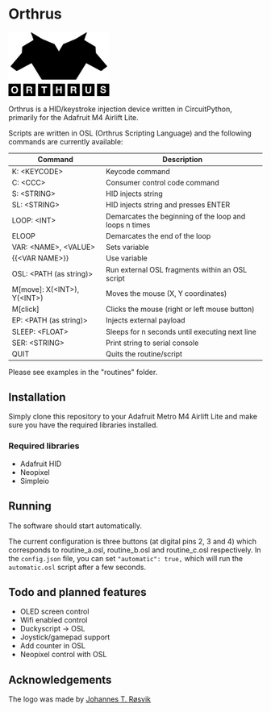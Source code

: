 # Orthrus

<img src="./img/logo_black.png" alt="Orthrus logo" width="200" />

Orthrus is a HID/keystroke injection device written in CircuitPython, primarily for the Adafruit M4 Airlift Lite.

Scripts are written in OSL (Orthrus Scripting Language) and the following commands are currently available:

| Command                             | Description                                            |
| ----------------------------------- | ------------------------------------------------------ |
| K: \<KEYCODE>                       | Keycode command                                        |
| C: \<CCC>                           | Consumer control code command                          |
| S: \<STRING>                        | HID injects string                                     |
| SL: \<STRING>                       | HID injects string and presses ENTER                   |
| LOOP: \<INT>                        | Demarcates the beginning of the loop and loops n times |
| ELOOP                               | Demarcates the end of the loop                         |
| VAR: \<NAME>, \<VALUE>              | Sets variable                                          |
| \{\{\<VAR NAME>\}\}                 | Use variable                                           |
| OSL: \<PATH \(as string\)>          | Run external OSL fragments within an OSL script        |
| M\[move\]: X\(\<INT>\), Y\(\<INT>\) | Moves the mouse \(X, Y coordinates\)                   |
| M\[click\]                          | Clicks the mouse \(right or left mouse button\)        |
| EP: \<PATH \(as string\)>           | Injects external payload                               |
| SLEEP: \<FLOAT>                     | Sleeps for n seconds until executing next line         |
| SER: \<STRING>                      | Print string to serial console                         |
| QUIT                                | Quits the routine/script                               |

Please see examples in the "routines" folder.

## Installation

Simply clone this repository to your Adafruit Metro M4 Airlift Lite and make sure you have the required libraries installed.

### Required libraries

* Adafruit HID
* Neopixel
* Simpleio

## Running

The software should start automatically.

The current configuration is three buttons (at digital pins 2, 3 and 4) which corresponds to routine_a.osl, routine_b.osl and routine_c.osl respectively. In the `config.json` file, you can set `"automatic": true,` which will run the `automatic.osl` script after a few seconds.

## Todo and planned features

* OLED screen control
* Wifi enabled control
* Duckyscript -> OSL
* Joystick/gamepad support
* Add counter in OSL
* Neopixel control with OSL

## Acknowledgements

The logo was made by [Johannes T. Røsvik](https://github.com/rosvik/)
